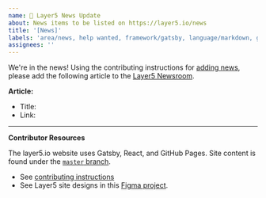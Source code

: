 ```yaml
---
name: 📰 Layer5 News Update
about: News items to be listed on https://layer5.io/news
title: '[News]'
labels: 'area/news, help wanted, framework/gatsby, language/markdown, good first issue'
assignees: ''
---
```

We're in the news! Using the contributing instructions for [adding news](https://github.com/layer5io/layer5/blob/master/CONTRIBUTING.md#adding-news), please add the following article to the [Layer5 Newsroom](https://layer5.io/news).

**Article:**
- Title: 
- Link: 

---
**Contributor Resources**

The layer5.io website uses Gatsby, React, and GitHub Pages. Site content is found under the [`master` branch](https://github.com/layer5io/layer5/tree/master).
- See [contributing instructions](https://github.com/layer5io/layer5/blob/master/CONTRIBUTING.md)
- See Layer5 site designs in this [Figma project](https://www.figma.com/file/5ZwEkSJwUPitURD59YHMEN/Layer5-Designs).
